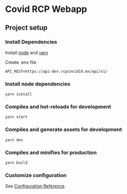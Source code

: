 # Covid RCP Webapp


## Project setup

### Install Dependencies

Install [node](https://nodejs.org/en/) and [yarn](https://yarnpkg.com/getting-started/install)

Create .env file

```
API_REST=https://api-dev.rcpcovid19.mx/api/v1/
```


### Install node dependencies
```
yarn install
```

### Compiles and hot-reloads for development
```
yarn start
```

### Compiles and generate assets for development
```
yarn dev
```

### Compiles and minifies for production
```
yarn build
```

### Customize configuration
See [Configuration Reference](https://cli.vuejs.org/config/).
